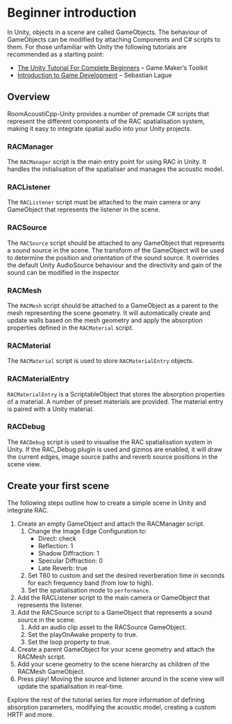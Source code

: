 # Beginner introduction

In Unity, objects in a scene are called GameObjects.
The behaviour of GameObjects can be modified by attaching Components and C# scripts to them. For those unfamiliar with Unity the following tutorials are recommended as a starting point:

- [The Unity Tutorial For Complete Beginners](https://www.youtube.com/watch?v=XtQMytORBmM) – Game Maker’s Toolkit
- [Introduction to Game Development](https://www.youtube.com/playlist?list=PLFt_AvWsXl0fnA91TcmkRyhhixX9CO3Lw) – Sebastian Lague

## Overview
RoomAcoustiCpp-Unity provides a number of premade C# scripts that represent the different components of the RAC spatialisation system, making it easy to integrate spatial audio into your Unity projects.

### RACManager
The `RACManager` script is the main entry point for using RAC in Unity.
It handles the initialisation of the spatialiser and manages the acoustic model.

### RACListener
The `RACListener` script must be attached to the main camera or any GameObject that represents the listener in the scene.

### RACSource
The `RACSource` script should be attached to any GameObject that represents a sound source in the scene.
The transform of the GameObject will be used to determine the position and orientation of the sound source.
It overrides the default Unity AudioSource behaviour and the directivity and gain of the sound can be modified in the inspector

### RACMesh
The `RACMesh` script should be attached to a GameObject as a parent to the mesh representing the scene geometry.
It will automatically create and update walls based on the mesh geometry and apply the absorption properties defined in the `RACMaterial` script.

### RACMaterial
The `RACMaterial` script is used to store `RACMaterialEntry` objects.

### RACMaterialEntry
`RACMaterialEntry` is a ScriptableObject that stores the absorption properties of a material.
A number of preset materials are provided.
The material entry is paired with a Unity material.

### RACDebug
The `RACDebug` script is used to visualise the RAC spatialisation system in Unity.
If the RAC_Debug plugin is used and gizmos are enabled, it will draw the current edges, image source paths and reverb source positions in the scene view.

## Create your first scene

The following steps outline how to create a simple scene in Unity and integrate RAC.

1. Create an empty GameObject and attach the RACManager script.
    1. Change the Image Edge Configuration to:
        - Direct: check
        - Reflection: 1
        - Shadow Diffraction: 1
        - Specular Diffraction: 0
        - Late Reverb: true
    2. Set T60 to custom and set the desired reverberation time in seconds for each frequency band (from low to high).
    3. Set the spatialisation mode to `performance`.
2. Add the RACListener script to the main camera or GameObject that represents the listener.
3. Add the RACSource script to a GameObject that represents a sound source in the scene.
    1. Add an audio clip asset to the RACSource GameObject.
    2. Set the playOnAwake property to true.
    3. Set the loop property to true.
4. Create a parent GameObject for your scene geometry and attach the RACMesh script.
5. Add your scene geometry to the scene hierarchy as children of the RACMesh GameObject.
6. Press play! Moving the source and listener around in the scene view will update the spatialisation in real-time.

Explore the rest of the tutorial series for more information of defining absorption parameters, modifying the acoustic model, creating a custom HRTF and more.